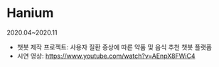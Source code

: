 # Hanium
2020.04~2020.11

- 챗봇 제작 프로젝트: 사용자 질환 증상에 따른 약품 및 음식 추천 챗봇 플랫폼
- 시연 영상: https://www.youtube.com/watch?v=AEnpX8FWiC4
